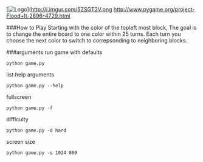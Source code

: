 [![Logo](http://i.imgur.com/5ZSGT2V.png)](http://i.imgur.com/5ZSGT2V.png
http://www.pygame.org/project-Flood+It-2896-4729.html

###How to Play
Starting with the color of the topleft most block, The goal is to change the entire board to one color within 25 turns. Each turn you choose the next color to switch to correpsonding to neighboring blocks.

###arguments
run game with defaults

    python game.py
list help arguments

    python game.py --help
fullscreen

    python game.py -f
difficulty

    python game.py -d hard
screen size

    python game.py -s 1024 800
    
